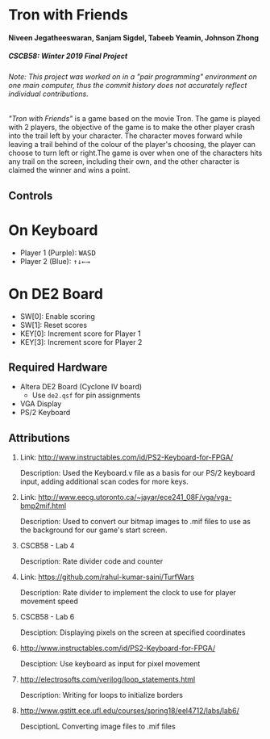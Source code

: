# Tron with Friends
#### Niveen Jegatheeswaran, Sanjam Sigdel, Tabeeb Yeamin, Johnson Zhong
##### CSCB58: Winter 2019 Final Project

###### Note: This project was worked on in a "pair programming" environment on one main computer, thus the commit history does not accurately reflect individual contributions.

_"Tron with Friends"_ is a game based on the movie Tron. The game is played with 2 players, the objective of the game is to make the other player crash into the trail left by your character. The character moves forward while leaving a trail behind of the colour of the player's choosing, the player can choose to turn left or right.The game is over when one of the characters hits any trail on the screen, including their own, and the other character is claimed the winner and wins a point.

## Controls
# On Keyboard
* Player 1 (Purple): <kbd>W</kbd><kbd>A</kbd><kbd>S</kbd><kbd>D</kbd>
* Player 2 (Blue): <kbd>↑</kbd><kbd>↓</kbd><kbd>←</kbd><kbd>→</kbd>
# On DE2 Board
* SW[0]: Enable scoring
* SW[1]: Reset scores
* KEY[0]: Increment score for Player 1
* KEY[3]: Increment score for Player 2

## Required Hardware
- Altera DE2 Board (Cyclone IV board)
   - Use `de2.qsf` for pin assignments
- VGA Display
- PS/2 Keyboard

## Attributions
1. Link: http://www.instructables.com/id/PS2-Keyboard-for-FPGA/

   Description: Used the Keyboard.v file as a basis for our PS/2 keyboard input, adding additional scan codes for more keys.
   
2. Link: http://www.eecg.utoronto.ca/~jayar/ece241_08F/vga/vga-bmp2mif.html

   Description: Used to convert our bitmap images to .mif files to use as the background for our game's start screen.

1. CSCB58 - Lab 4
   
   Description: Rate divider code and counter

2. Link: https://github.com/rahul-kumar-saini/TurfWars
   
   Description: Rate divider to implement the clock to use for player movement speed

3. CSCB58 - Lab 6

   Desciption: Displaying pixels on the screen at specified coordinates

4. http://www.instructables.com/id/PS2-Keyboard-for-FPGA/

   Desciption: Use keyboard as input for pixel movement

5. http://electrosofts.com/verilog/loop_statements.html

   Description: Writing for loops to initialize borders

6. http://www.gstitt.ece.ufl.edu/courses/spring18/eel4712/labs/lab6/

   DesciptionL Converting image files to .mif files